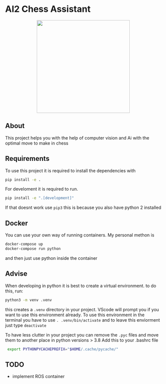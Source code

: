 # AI2 Chess Assistant

<p align="center">
  <img width="300px" src="https://github.com/PXLAIRobotics/RP2021G02/blob/main/src/resources/Hikaru.png">
</p>


## About

This project helps you with the help of computer vision and Ai with the optimal move to make in chess

## Requirements

To use this project it is required to install the dependencies with

```bash
pip install -e .
```

For develoment it is required to run.

```bash
pip install -e ".[development]"
```

If that doesnt work use `pip3` this is because you also have python 2 installed

## Docker

You can use your own way of running containers. My personal methon is

```bash
docker-compose up
docker-compose run python
```

and then just use python inside the container

## Advise

When developing in python it is best to create a virtual environment. to do this, run:

```bash
python3 -m venv .venv
```

this creates a `.venv` directory in your project. VScode will prompt you if you want to use this environment already.
To use this environment in the terminal you have to use `. .venv/bin/activate` and to leave this enviorment just type `deactivate`

To have less clutter in your project you can remove the `.pyc` files and move them to another place in python versions > 3.8
Add this to your .bashrc file

```bash
 export PYTHONPYCACHEPREFIX="$HOME/.cache/pycache/"
```

## TODO

- implement ROS container
